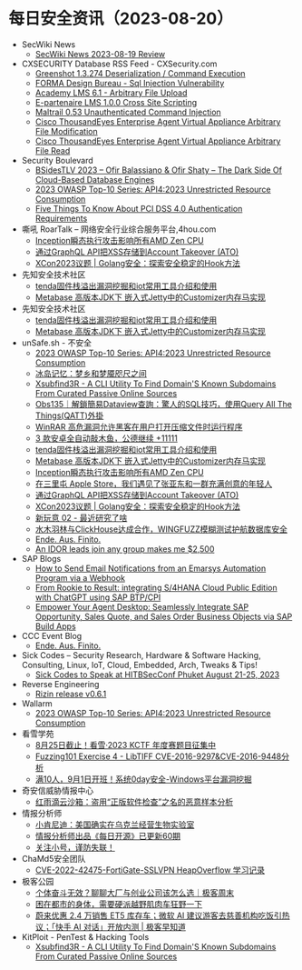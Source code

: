 # 每日安全资讯（2023-08-20）

- SecWiki News
  - [SecWiki News 2023-08-19 Review](http://www.sec-wiki.com/?2023-08-19)
- CXSECURITY Database RSS Feed - CXSecurity.com
  - [Greenshot 1.3.274 Deserialization / Command Execution](https://cxsecurity.com/issue/WLB-2023080079)
  - [FORMA Design Bureau - Sql Injection Vulnerability](https://cxsecurity.com/issue/WLB-2023080078)
  - [Academy LMS 6.1 - Arbitrary File Upload](https://cxsecurity.com/issue/WLB-2023080077)
  - [E-partenaire LMS 1.0.0 Cross Site Scripting](https://cxsecurity.com/issue/WLB-2023080076)
  - [Maltrail 0.53 Unauthenticated Command Injection](https://cxsecurity.com/issue/WLB-2023080075)
  - [Cisco ThousandEyes Enterprise Agent Virtual Appliance Arbitrary File Modification](https://cxsecurity.com/issue/WLB-2023080074)
  - [Cisco ThousandEyes Enterprise Agent Virtual Appliance Arbitrary File Read](https://cxsecurity.com/issue/WLB-2023080073)
- Security Boulevard
  - [BSidesTLV 2023 – Ofir Balassiano & Ofir Shaty – The Dark Side Of Cloud-Based Database Engines](https://securityboulevard.com/2023/08/bsidestlv-2023-ofir-balassiano-ofir-shaty-the-dark-side-of-cloud-based-database-engines/)
  - [2023 OWASP Top-10 Series: API4:2023 Unrestricted Resource Consumption](https://securityboulevard.com/2023/08/2023-owasp-top-10-series-api42023-unrestricted-resource-consumption/)
  - [Five Things To Know About PCI DSS 4.0 Authentication Requirements](https://securityboulevard.com/2023/08/five-things-to-know-about-pci-dss-4-0-authentication-requirements/)
- 嘶吼 RoarTalk – 网络安全行业综合服务平台,4hou.com
  - [Inception瞬态执行攻击影响所有AMD Zen CPU](https://www.4hou.com/posts/EXXY)
  - [通过GraphQL API把XSS存储到Account Takeover (ATO)](https://www.4hou.com/posts/m00G)
  - [XCon2023议题 | Golang安全：探索安全稳定的Hook方法](https://www.4hou.com/posts/9ABB)
- 先知安全技术社区
  - [tenda固件栈溢出漏洞挖掘和iot常用工具介绍和使用](https://xz.aliyun.com/t/12793)
  - [Metabase 高版本JDK下 嵌入式Jetty中的Customizer内存马实现](https://xz.aliyun.com/t/12792)
- 先知安全技术社区
  - [tenda固件栈溢出漏洞挖掘和iot常用工具介绍和使用](https://xz.aliyun.com/t/12793)
  - [Metabase 高版本JDK下 嵌入式Jetty中的Customizer内存马实现](https://xz.aliyun.com/t/12792)
- unSafe.sh - 不安全
  - [2023 OWASP Top-10 Series: API4:2023 Unrestricted Resource Consumption](https://buaq.net/go-174832.html)
  - [冰岛记忆：梦乡和梦魇咫尺之间](https://buaq.net/go-174831.html)
  - [Xsubfind3R - A CLI Utility To Find Domain'S Known Subdomains From Curated Passive Online Sources](https://buaq.net/go-174833.html)
  - [Obs135｜解鎖簡易Dataview查詢：驚人的SQL技巧，使用Query All The Things(QATT)外掛](https://buaq.net/go-174827.html)
  - [WinRAR 高危漏洞允许黑客在用户打开压缩文件时运行程序](https://buaq.net/go-174834.html)
  - [3 款安卓全自动敲木鱼，公德继续 +11111](https://buaq.net/go-174822.html)
  - [tenda固件栈溢出漏洞挖掘和iot常用工具介绍和使用](https://buaq.net/go-174824.html)
  - [Metabase 高版本JDK下 嵌入式Jetty中的Customizer内存马实现](https://buaq.net/go-174825.html)
  - [Inception瞬态执行攻击影响所有AMD Zen CPU](https://buaq.net/go-174820.html)
  - [在三里屯 Apple Store，我们遇见了张亚东和一群充满创意的年轻人](https://buaq.net/go-174819.html)
  - [通过GraphQL API把XSS存储到Account Takeover (ATO)](https://buaq.net/go-174815.html)
  - [XCon2023议题 | Golang安全：探索安全稳定的Hook方法](https://buaq.net/go-174816.html)
  - [新玩意 02 - 最近研究了啥](https://buaq.net/go-174817.html)
  - [水木羽林与ClickHouse达成合作，WINGFUZZ模糊测试护航数据库安全](https://buaq.net/go-174836.html)
  - [Ende. Aus. Finito.](https://buaq.net/go-174848.html)
  - [An IDOR leads join any group makes me $2,500](https://buaq.net/go-174802.html)
- SAP Blogs
  - [How to Send Email Notifications from an Emarsys Automation Program via a Webhook](https://blogs.sap.com/2023/08/19/how-to-send-email-notifications-from-an-emarsys-automation-program-via-a-webhook/)
  - [From Rookie to Result: integrating S/4HANA Cloud Public Edition with ChatGPT using SAP BTP/CPI](https://blogs.sap.com/2023/08/19/from-rookie-to-result-integrating-s-4hana-cloud-public-edition-with-chatgpt-using-sap-btp-cpi/)
  - [Empower Your Agent Desktop: Seamlessly Integrate SAP Opportunity, Sales Quote, and Sales Order Business Objects via SAP Build Apps](https://blogs.sap.com/2023/08/19/integrate-sap-functions-like-opportunity-management-sales-quote-creation-and-sales-order-processing-into-the-agent-desktop-via-sap-build-apps/)
- CCC Event Blog
  - [Ende. Aus. Finito.](https://events.ccc.de/2023/08/19/camp23-endeausfinito/)
- Sick Codes – Security Research, Hardware & Software Hacking, Consulting, Linux, IoT, Cloud, Embedded, Arch, Tweaks & Tips!
  - [Sick Codes to Speak at HITBSecConf Phuket August 21-25, 2023](https://sick.codes/sick-codes-to-speak-at-hitbsecconf-phuket-august-21-25-2023/)
- Reverse Engineering
  - [Rizin release v0.6.1](https://www.reddit.com/r/ReverseEngineering/comments/15vqqcv/rizin_release_v061/)
- Wallarm
  - [2023 OWASP Top-10 Series: API4:2023 Unrestricted Resource Consumption](https://lab.wallarm.com/api42023-unrestricted-resource-consumption/)
- 看雪学苑
  - [8月25日截止！看雪·2023 KCTF 年度赛题目征集中](https://mp.weixin.qq.com/s?__biz=MjM5NTc2MDYxMw==&mid=2458513713&idx=1&sn=935e4f0f2e585765154e60e7294631be&chksm=b18ec1bb86f948ad6ad8197f698856872b0dd593a5f3446f7c90fd158a80dac976f2b0aba20c&scene=58&subscene=0#rd)
  - [Fuzzing101 Exercise 4 - LibTIFF CVE-2016-9297&CVE-2016-9448分析](https://mp.weixin.qq.com/s?__biz=MjM5NTc2MDYxMw==&mid=2458513713&idx=2&sn=cad5fa8eaf17f525b1ef7e6b4b53a00d&chksm=b18ec1bb86f948ad847e9ed538f3c1f2780bf8314117555ec06dd10a85c35dbda575e7e7790c&scene=58&subscene=0#rd)
  - [满10人，9月1日开班！系统0day安全-Windows平台漏洞挖掘](https://mp.weixin.qq.com/s?__biz=MjM5NTc2MDYxMw==&mid=2458513713&idx=3&sn=35dd2369a3bdc8350a871fc6adf81abf&chksm=b18ec1bb86f948ad906cfd19eebf74901c2accfe80d83bcb3f63f4956b37bbac1b5593f579a0&scene=58&subscene=0#rd)
- 奇安信威胁情报中心
  - [红雨滴云沙箱：盗用“正版软件检查”之名的恶意样本分析](https://mp.weixin.qq.com/s?__biz=MzI2MDc2MDA4OA==&mid=2247507783&idx=1&sn=baecf32f1f5a89b02a17d3acca63253e&chksm=ea662830dd11a1266cc2a25bfa1f6aba321d823e31e9cbe438b2adda8863df85e2092cf81d3d&scene=58&subscene=0#rd)
- 情报分析师
  - [小肯尼迪：美国确实在乌克兰经营生物实验室](https://mp.weixin.qq.com/s?__biz=MzA3Mjc1MTkwOA==&mid=2650537013&idx=1&sn=c302f02178de1870550736ea4b57a53d&chksm=8716d27eb0615b6883142281bb8dbfe22caef88a3205519cf9a51a8d90c9a346301b76b50e12&scene=58&subscene=0#rd)
  - [情报分析师出品《每日开源》已更新60期](https://mp.weixin.qq.com/s?__biz=MzA3Mjc1MTkwOA==&mid=2650537013&idx=2&sn=f2437ea928fb77ce1259bc771e44ac4c&chksm=8716d27eb0615b68edab6af5bd576e4f133f481aca04a5bf6cf74d7ec866506cb4464d39f930&scene=58&subscene=0#rd)
  - [关注小号，谨防失联！](https://mp.weixin.qq.com/s?__biz=MzA3Mjc1MTkwOA==&mid=2650537013&idx=3&sn=8a7f7a1c806b2c88dbac7d611bea4285&chksm=8716d27eb0615b68e26d34e6b4536ac9e55fac89b96172d008dbaf5d748e3a82f2343ac9d2b6&scene=58&subscene=0#rd)
- ChaMd5安全团队
  - [CVE-2022-42475-FortiGate-SSLVPN HeapOverflow 学习记录](https://mp.weixin.qq.com/s?__biz=MzIzMTc1MjExOQ==&mid=2247509314&idx=1&sn=e37d29fb0e24cce3ba88fe0a9d88ba04&chksm=e89d8d9adfea048c6b33f9ab9e9726d684009303b381dc6bd6b0705db91d88bf0114d8990d54&scene=58&subscene=0#rd)
- 极客公园
  - [个体奋斗无效？聊聊大厂与创业公司该怎么选｜极客周末](https://mp.weixin.qq.com/s?__biz=MTMwNDMwODQ0MQ==&mid=2653007515&idx=1&sn=d089ce46324e920e22c599a48bc93b5a&chksm=7e54d32d49235a3b193431d522231a027b2ee1be34a58146876aaf6dfcaa298e2265aa547a38&scene=58&subscene=0#rd)
  - [困在都市的身体，需要硬派越野肌肉车狂野一下](https://mp.weixin.qq.com/s?__biz=MTMwNDMwODQ0MQ==&mid=2653007514&idx=1&sn=93ed9caa7f917a574a6a5e00868150a3&chksm=7e54d32c49235a3a35a72430d0f71c144264cfed00f9a4f6c09259925db49799f485345bc586&scene=58&subscene=0#rd)
  - [蔚来优惠 2.4 万销售 ET5 库存车；微软 AI 建议游客去慈善机构吃饭引热议；「快手 AI 对话」开放内测 | 极客早知道](https://mp.weixin.qq.com/s?__biz=MTMwNDMwODQ0MQ==&mid=2653007492&idx=1&sn=80a164fea9b32d9c314466ed3c856ea6&chksm=7e54d33249235a2481fff134afdec9cb633c3daeb4397be0a2da8cebe47ed8514e50b6fc1a51&scene=58&subscene=0#rd)
- KitPloit - PenTest & Hacking Tools
  - [Xsubfind3R - A CLI Utility To Find Domain'S Known Subdomains From Curated Passive Online Sources](http://www.kitploit.com/2023/08/xsubfind3r-cli-utility-to-find-domains.html)
